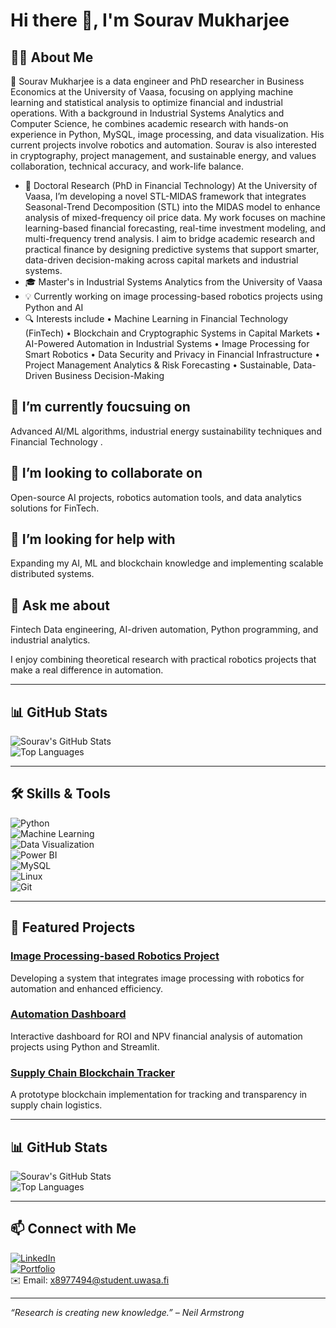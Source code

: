 # Hi there 👋, I'm Sourav Mukharjee

<!--
**SouravMukharjee/SouravMukharjee** is a ✨ _special_ ✨ repository because its `README.md` (this file) appears on your GitHub profile.
![Visitor Badge](https://visitor-badge.glitch.me/badge?page_id=SouravMukharjee.SouravMukharjee)
-->
## 👨‍💻 About Me

🔭 Sourav Mukharjee is a data engineer and PhD researcher in Business Economics at the University of Vaasa, focusing on applying machine learning and statistical analysis to optimize financial and industrial operations. With a background in Industrial Systems Analytics and Computer Science, he combines academic research with hands-on experience in Python, MySQL, image processing, and data visualization. His current projects involve robotics and automation. Sourav is also interested in cryptography, project management, and sustainable energy, and values collaboration, technical accuracy, and work-life balance.

- 🔬 Doctoral Research (PhD in Financial Technology)
At the University of Vaasa, I’m developing a novel STL-MIDAS framework that integrates Seasonal-Trend Decomposition (STL) into the MIDAS model to enhance analysis of mixed-frequency oil price data. My work focuses on machine learning-based financial forecasting, real-time investment modeling, and multi-frequency trend analysis. I aim to bridge academic research and practical finance by designing predictive systems that support smarter, data-driven decision-making across capital markets and industrial systems. 
- 🎓 Master's in Industrial Systems Analytics from the University of Vaasa  
- 💡 Currently working on image processing-based robotics projects using Python and AI  
- 🔍 Interests include 
                    • Machine Learning in Financial Technology (FinTech)
                    • Blockchain and Cryptographic Systems in Capital Markets
                    • AI-Powered Automation in Industrial Systems
                    • Image Processing for Smart Robotics
                    • Data Security and Privacy in Financial Infrastructure
                    • Project Management Analytics & Risk Forecasting
                    • Sustainable, Data-Driven Business Decision-Making


## 🌱 I’m currently foucsuing on  
Advanced AI/ML algorithms, industrial energy sustainability techniques and Financial Technology .

## 👯 I’m looking to collaborate on  
Open-source AI projects, robotics automation tools, and data analytics solutions for FinTech.

## 🤔 I’m looking for help with  
Expanding my AI, ML and blockchain knowledge and implementing scalable distributed systems.

## 💬 Ask me about  
Fintech Data engineering, AI-driven automation, Python programming, and industrial analytics.


I enjoy combining theoretical research with practical robotics projects that make a real difference in automation.

---

## 📊 GitHub Stats

![Sourav's GitHub Stats](https://github-readme-stats.vercel.app/api?username=SouravMukharjee&show_icons=true&count_private=true&theme=radical)  
![Top Languages](https://github-readme-stats.vercel.app/api/top-langs/?username=SouravMukharjee&layout=compact&theme=radical)

---

## 🛠️ Skills & Tools

![Python](https://img.shields.io/badge/-Python-3776AB?style=flat&logo=python&logoColor=white)  
![Machine Learning](https://img.shields.io/badge/Machine_Learning-FF6F61?style=flat&logo=scikitlearn&logoColor=white)  
![Data Visualization](https://img.shields.io/badge/Data_Visualization-FF7F50?style=flat&logo=tableau&logoColor=white)  
![Power BI](https://img.shields.io/badge/-Power_BI-F2C811?style=flat&logo=microsoft-powerbi&logoColor=white)  
![MySQL](https://img.shields.io/badge/-MySQL-4479A1?style=flat&logo=mysql&logoColor=white)  
![Linux](https://img.shields.io/badge/-Linux-FCC624?style=flat&logo=linux&logoColor=black)  
![Git](https://img.shields.io/badge/-Git-F05032?style=flat&logo=git&logoColor=white)

---

## 🚀 Featured Projects

### [Image Processing-based Robotics Project](https://github.com/SouravMukharjee/image-processing-robotics)  
Developing a system that integrates image processing with robotics for automation and enhanced efficiency.

### [Automation Dashboard](https://github.com/SouravMukharjee/automation-dashboard)  
Interactive dashboard for ROI and NPV financial analysis of automation projects using Python and Streamlit.

### [Supply Chain Blockchain Tracker](https://github.com/SouravMukharjee/supply-chain-blockchain)  
A prototype blockchain implementation for tracking and transparency in supply chain logistics. 

---

## 📊 GitHub Stats

![Sourav's GitHub Stats](https://github-readme-stats.vercel.app/api?username=SouravMukharjee&show_icons=true&count_private=true&theme=radical)  
![Top Languages](https://github-readme-stats.vercel.app/api/top-langs/?username=SouravMukharjee&layout=compact&theme=radical)

---

## 📫 Connect with Me

[![LinkedIn](https://img.shields.io/badge/-LinkedIn-0077B5?style=flat&logo=linkedin&logoColor=white)](https://www.linkedin.com/in/sourav-mukharjee/)  
[![Portfolio](https://img.shields.io/badge/-Portfolio-000000?style=flat&logo=wordpress&logoColor=white)](https://souravfin.wordpress.com/)  
✉️ Email: x8977494@student.uwasa.fi

---

_“Research is creating new knowledge.” – Neil Armstrong_

